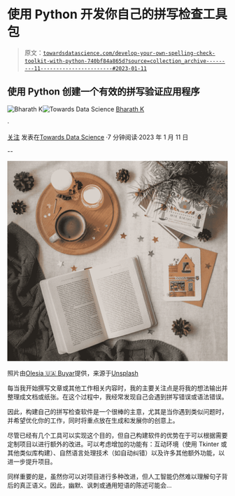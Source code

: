 # 使用 Python 开发你自己的拼写检查工具包

> 原文：[`towardsdatascience.com/develop-your-own-spelling-check-toolkit-with-python-740bf84a865d?source=collection_archive---------11-----------------------#2023-01-11`](https://towardsdatascience.com/develop-your-own-spelling-check-toolkit-with-python-740bf84a865d?source=collection_archive---------11-----------------------#2023-01-11)

## 使用 Python 创建一个有效的拼写验证应用程序

[](https://bharath-k1297.medium.com/?source=post_page-----740bf84a865d--------------------------------)![Bharath K](https://bharath-k1297.medium.com/?source=post_page-----740bf84a865d--------------------------------)[](https://towardsdatascience.com/?source=post_page-----740bf84a865d--------------------------------)![Towards Data Science](https://towardsdatascience.com/?source=post_page-----740bf84a865d--------------------------------) [Bharath K](https://bharath-k1297.medium.com/?source=post_page-----740bf84a865d--------------------------------)

·

[关注](https://medium.com/m/signin?actionUrl=https%3A%2F%2Fmedium.com%2F_%2Fsubscribe%2Fuser%2F2b0fa005e971&operation=register&redirect=https%3A%2F%2Ftowardsdatascience.com%2Fdevelop-your-own-spelling-check-toolkit-with-python-740bf84a865d&user=Bharath+K&userId=2b0fa005e971&source=post_page-2b0fa005e971----740bf84a865d---------------------post_header-----------) 发表在[Towards Data Science](https://towardsdatascience.com/?source=post_page-----740bf84a865d--------------------------------) ·7 分钟阅读·2023 年 1 月 11 日[](https://medium.com/m/signin?actionUrl=https%3A%2F%2Fmedium.com%2F_%2Fvote%2Ftowards-data-science%2F740bf84a865d&operation=register&redirect=https%3A%2F%2Ftowardsdatascience.com%2Fdevelop-your-own-spelling-check-toolkit-with-python-740bf84a865d&user=Bharath+K&userId=2b0fa005e971&source=-----740bf84a865d---------------------clap_footer-----------)

--

[](https://medium.com/m/signin?actionUrl=https%3A%2F%2Fmedium.com%2F_%2Fbookmark%2Fp%2F740bf84a865d&operation=register&redirect=https%3A%2F%2Ftowardsdatascience.com%2Fdevelop-your-own-spelling-check-toolkit-with-python-740bf84a865d&source=-----740bf84a865d---------------------bookmark_footer-----------)![](img/7afeb5ad5b1c2c058199cdc11b12f4fd.png)

照片由[Olesia 🇺🇦 Buyar](https://unsplash.com/@olesichka?utm_source=medium&utm_medium=referral)提供，来源于[Unsplash](https://unsplash.com/?utm_source=medium&utm_medium=referral)

每当我开始撰写文章或其他工作相关内容时，我的主要关注点是将我的想法输出并整理成文档或纸张。在这个过程中，我经常发现自己会遇到拼写错误或语法错误。

因此，构建自己的拼写检查软件是一个很棒的主意，尤其是当你遇到类似问题时，并希望优化你的工作，同时将重点放在生成和发展你的创意上。

尽管已经有几个工具可以实现这个目的，但自己构建软件的优势在于可以根据需要定制项目以进行额外的改进。可以考虑增加的功能有：互动环境（使用 Tkinter 或其他类似库构建）、自然语言处理技术（如自动纠错）以及许多其他额外功能，以进一步提升项目。

同样重要的是，虽然你可以对项目进行多种改进，但人工智能仍然难以理解句子背后的真正语义。因此，幽默、讽刺或通用短语的陈述可能会...
